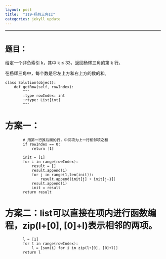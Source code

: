 ```yaml
---
layout: post
title:  "119-杨辉三角II"
categories: jekyll update
---
```

_______________________________________________________________________________
# `题目：`

给定一个非负索引 k，其中 k ≤ 33，返回杨辉三角的第 k 行。

在杨辉三角中，每个数是它左上方和右上方的数的和。

    class Solution(object):
        def getRow(self, rowIndex):
            """
            :type rowIndex: int
            :rtype: List[int]
            """

# 方案一：

            # 用第一行推后面的行，中间项为上一行相邻项之和
            if rowIndex == 0:
                return [1]
            
            init = [1]
            for i in range(rowIndex):
                result = []
                result.append(1)
                for j in range(1,len(init)):
                    result.append(init[j] + init[j-1])
                result.append(1)
                init = result
            return result

# 方案二：list可以直接在项内进行函数编程，zip(l+[0], [0]+l)表示相邻的两项。

            l = [1]
            for t in range(rowIndex):
                l = [sum(i) for i in zip(l+[0], [0]+l)]
            return l
